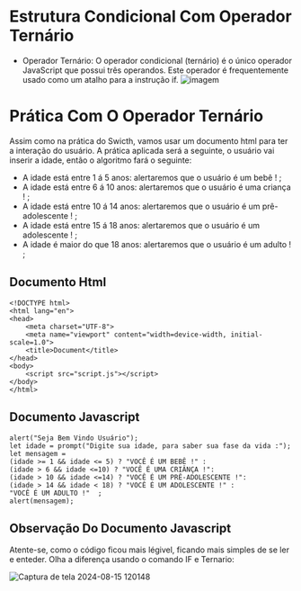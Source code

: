 # Estrutura Condicional Com Operador Ternário
- Operador Ternário:
O operador condicional (ternário) é o único operador JavaScript que possui três operandos. Este operador é frequentemente usado como um atalho para a instrução if.
![imagem](https://github.com/user-attachments/assets/019ef20a-cf20-40ca-aa79-1ab4cda51fa3)
# Prática Com O Operador Ternário 
Assim como na prática do Swicth, vamos usar um documento html para ter a interação do usuário. A prática aplicada será a seguinte, o usuário vai inserir a idade, então o algoritmo fará o seguinte:
- A idade está entre 1 á 5 anos: alertaremos que o usuário é um bebê ! ;
- A idade está entre 6 á 10 anos: alertaremos que o usuário é uma criança ! ;
- A idade está entre 10 á 14 anos: alertaremos que o usuário é um prê-adolescente ! ;
- A idade está entre 15 á 18 anos: alertaremos que o usuário é um adolescente ! ;
- A idade é maior do que 18 anos: alertaremos que o usuário é um adulto ! ; 

## Documento Html 
```
<!DOCTYPE html>
<html lang="en">
<head>
    <meta charset="UTF-8">
    <meta name="viewport" content="width=device-width, initial-scale=1.0">
    <title>Document</title>
</head>
<body>
    <script src="script.js"></script>
</body>
</html>
```

## Documento Javascript 
``` 
alert("Seja Bem Vindo Usuário");
let idade = prompt("Digite sua idade, para saber sua fase da vida :");
let mensagem =
(idade >= 1 && idade <= 5) ? "VOCÊ É UM BEBÊ !" :
(idade > 6 && idade <=10) ? "VOCÊ É UMA CRIÂNÇA !":
(idade > 10 && idade <=14) ? "VOCÊ É UM PRÊ-ADOLESCENTE !":
(idade > 14 && idade < 18) ? "VOCÊ É UM ADOLESCENTE !" :
"VOCÊ É UM ADULTO !"  ;
alert(mensagem);
```

## Observação Do Documento Javascript 
Atente-se, como o código ficou mais légivel, ficando mais simples de se ler e enteder. Olha a diferença usando o comando IF e Ternario:

![Captura de tela 2024-08-15 120148](https://github.com/user-attachments/assets/a7e438ab-c6f3-4564-90cd-13a7916ad887)
